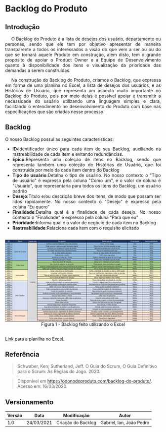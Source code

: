 # Backlog do Produto

## Introdução

<p style="text-indent: 20px; text-align: justify">
O Backlog do Produto é a lista de desejos dos usuário, departamento ou personas, sendo que ele tem por objetivo apresentar de maneira transparente a todos os interessados a visão do que vem a ser ou ou do que se tornará aquele Produto em construção, além disto, tem o grande propósito de apoiar o Product Owner e a Equipe de Desenvolvimento quanto à disponibilidade dos itens e visualização da prioridade das demandas a serem construídas.
</p>
<p style="text-indent: 20px; text-align: justify">
Na construção do Backlog do Produto, criamos o Backlog, que expressa em forma de uma planilha no Excel, a lista de desejos dos usuários, e as Histórias de Usuário, que representa um aspecto muito importante no Backlog do Produto, pois por meio delas é possível apoiar e transmitir a necessidade do usuário utilizando uma linguagem simples e clara, facilitando o entendimento no desenvolvimento do Produto com base nas especificações que são criadas nesse processo.
</p>

## Backlog

O nosso Backlog possui as seguintes características:

- <div style="text-align: justify"><b>ID:</b>Identificador único para cada item do seu Backlog, auxiliando na rastreabilidade de cada item e evitando redundâncias.</div>
- <div style="text-align: justify"><b>Épico:</b>Representa uma coleção de itens no Backlog, sendo que representa também uma coleção de Histórias de Usuário, que foi construída por meio da cada item dentro do Backlog</div>
- <div style="text-align: justify"><b>Tipo de usuário:</b>Detalha o tipo de usuário. No nosso contexto o "Tipo de usuário" é expresso pela coluna "Como um", e o valor de coluna é "Usuário", que representaria para todos os itens do Backlog, um usuário padrão</div>
- <div style="text-align: justify"><b>Desejo:</b>Título e/ou descrição breve dos itens, de modo que possam ser lidos rapidamente. No nosso contexto o "Desejo" é expresso pela coluna "Eu quero"</div>
- <div style="text-align: justify"><b>Finalidade:</b>Detalha qual é a finalidade de cada desejo. No nosso contexto o "Finalidade" é expresso pela coluna "Para que eu"</div>
- <div style="text-align: justify"><b>Prioridade:</b>Informa qual é o valor de negócio de cada item no Backlog</div>
- <div style="text-align: justify"><b>Rastreabilidade:</b>Relaciona cada item com o requisito elicitado</div>


<div style="display: flex; flex-flow: row wrap; justify-content: center; margin: 30px auto"> 
  <img width="800px" src="../../../assets/backlog/backlog.png">
  <figcaption>Figura 1 - Backlog feito utilizando o Excel</figcaption>
</div>

<p>
<a href="https://1drv.ms/x/s!AtGes_O6JATWywXHpfMyw_s7eyet?e=yyYrAc" target="_blank">Link</a> para a planilha no Excel.
</p>

## Referência
> Schwaber, Ken; Sutherland, Jeff. O Guia do Scrum, O Guia Definitivo para o Scrum: As Regras do Jogo. 2020.

> Disponível em <https://odonodoproduto.com/backlog-do-produto/>. Acesso em: 16/03/2020.


## Versionamento
| Versão | Data | Modificação | Autor |
|--|--|--|--|
| 1.0 | 24/03/2021 | Criação do Backlog | Gabriel, Ian, João Pedro |